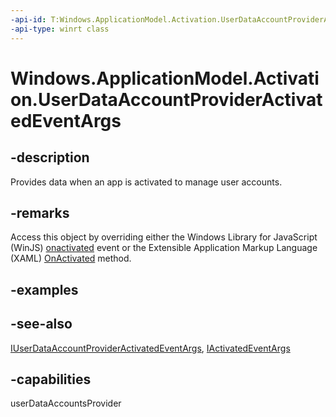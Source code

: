```yaml
---
-api-id: T:Windows.ApplicationModel.Activation.UserDataAccountProviderActivatedEventArgs
-api-type: winrt class
---
```


<!-- Class syntax.
public class UserDataAccountProviderActivatedEventArgs : Windows.ApplicationModel.Activation.IActivatedEventArgs, Windows.ApplicationModel.Activation.IUserDataAccountProviderActivatedEventArgs
-->

# Windows.ApplicationModel.Activation.UserDataAccountProviderActivatedEventArgs

## -description
Provides data when an app is activated to manage user accounts.

## -remarks
Access this object by overriding either the Windows Library for JavaScript (WinJS) [onactivated](/previous-versions/windows/apps/br212679(v=win.10)) event or the Extensible Application Markup Language (XAML) [OnActivated](../windows.ui.xaml/application_onactivated_603737819.md) method.

## -examples

## -see-also
[IUserDataAccountProviderActivatedEventArgs](iuserdataaccountprovideractivatedeventargs.md), [IActivatedEventArgs](iactivatedeventargs.md)

## -capabilities
userDataAccountsProvider
